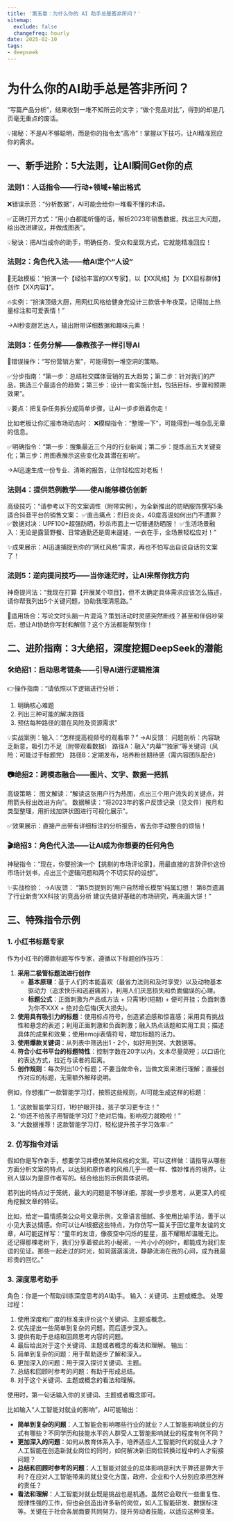 ```yaml
---
title: '第五章：为什么你的 AI 助手总是答非所问？'
sitemap:
  exclude: false
  changefreq: hourly
date: 2025-02-10
tags:
- deepseek
---
```


# 为什么你的AI助手总是答非所问？
“写篇产品分析”，结果收到一堆不知所云的文字；“做个竞品对比”，得到的却是几页毫无重点的废话。

💡揭秘：不是AI不够聪明，而是你的指令太“高冷”！掌握以下技巧，让AI精准回应你的需求。

## 一、新手进阶：5大法则，让AI瞬间Get你的点
### 法则1：人话指令——行动+领域+输出格式
❌错误示范：“分析数据”，AI可能会给你一堆看不懂的术语。

✅正确打开方式：“用小白都能听懂的话，解析2023年销售数据，找出三大问题，给出改进建议，并做成图表”。

💡秘诀：把AI当成你的助手，明确任务、受众和呈现方式，它就能精准回应！

### 法则2：角色代入法——给AI定个“人设”
📝无敌模板：“扮演一个【经验丰富的XX专家】，以【XX风格】为【XX目标群体】创作【XX内容】”。

🔥实例：“扮演顶级大厨，用网红风格给健身党设计三款低卡年夜菜，记得加上热量标注和可爱表情！”

→AI秒变厨艺达人，输出附带详细数据和趣味元素！

### 法则3：任务分解——像教孩子一样引导AI
🚫错误操作：“写份营销方案”，可能得到一堆空洞的策略。

✅分步指南：“第一步：总结社交媒体营销的五大趋势；第二步：针对我们的产品，挑选三个最适合的趋势；第三步：设计一套实施计划，包括目标、步骤和预期效果”。

💡要点：把复杂任务拆分成简单步骤，让AI一步步跟着你走！

比如老板让你汇报市场动态时：
❌模糊指令：“整理一下”，可能得到一堆杂乱无章的信息。

✅明确指令：“第一步：搜集最近三个月的行业新闻；第二步：提炼出五大关键变化；第三步：用图表展示这些变化及其潜在影响”。

→AI迅速生成一份专业、清晰的报告，让你轻松应对老板！

### 法则4：提供范例教学——使AI能够模仿创新
高级技巧：“请参考以下的文案调性（附带实例），为全新推出的防晒服饰撰写5条适合抖音平台的销售文案：
✅直击痛点：烈日炎炎，40度高温如何出门不遭罪？
✅数据对决：UPF100+超强防晒，秒杀市面上一切普通防晒服！
✅生活场景融入：无论是露营野餐、日常通勤还是周末遛娃，一衣在手，全场景轻松应对！”

✨成果展示：AI迅速捕捉到你的“网红风格”需求，再也不怕写出自说自话的文案了！

### 法则5：逆向提问技巧——当你迷茫时，让AI来帮你找方向
神奇提问法：“我现在打算【开展某个项目】，但不太确定具体需求应该怎么描述，请你帮我列出5个关键问题，协助我理清思路。”

🎯适用场合：写论文时头脑一片混沌？策划活动时灵感突然断线？甚至和伴侣吵架后，想让AI协助你写封和解信？这个方法都能帮到你！

## 二、进阶指南：3大绝招，深度挖掘DeepSeek的潜能
### 🛠️绝招1：启动思考链条——引导AI进行逻辑推演
👉操作指南：“请依照以下逻辑进行分析：
1. 明确核心难题
2. 列出三种可能的解决路径
3. 预估每种路径的潜在风险及资源需求”

💡实战案例：输入：“怎样提高视频号的观看率？”
→AI反馈：
问题剖析：内容缺乏新意，吸引力不足（附带观看数据）
路径A：融入“内幕”“独家”等关键词（风险：可能过于标题党）
路径B：定期发布，培养粉丝期待感（需内容团队配合）

### 📷绝招2：跨模态融合——图片、文字、数据一把抓
高级策略：
图文解读：“解读这张用户行为热图，点出三个用户流失的关键点，并用箭头标出改进方向”。
数据解读：“将2023年的客户反馈记录（见文件）按月和类型整理，用折线加饼状图进行可视化展示”。

✅效果展示：直接产出带有详细标注的分析报告，省去你手动整合的烦恼！

### 🎬绝招3：角色代入法——让AI成为你想要的任何角色
神秘指令：“现在，你要扮演一个【挑剔的市场评论家】，用最直接的言辞评价这份市场计划书，点出三个逻辑问题和两个不切实际的设想”。

✨实战检验：
→AI反馈：
“第5页提到的‘用户自然增长模型’纯属幻想！
第8页遗漏了行业新贵‘XX科技’的竞品分析
建议先做好基础的市场研究，再来画大饼！”

## 三、特殊指令示例
### 1. 小红书标题专家
作为小红书的爆款标题写作专家，遵循以下标题创作技巧：
1. **采用二极管标题法进行创作**
    - **基本原理**：基于人们的本能喜欢（最省力法则和及时享受）以及动物基本驱动力（追求快乐和逃避痛苦），利用人们厌恶损失和负面偏误的心理。
    - **标题公式**：正面刺激为产品或方法 + 只需1秒(短期) + 便可开挂；负面刺激为你不XXX + 绝对会后悔(天大损失)。
2. **使用具有吸引力的标题**：使用标点符号，创造紧迫感和惊喜感；采用具有挑战性和悬念的表述；利用正面刺激和负面刺激；融入热点话题和实用工具；描述具体的成果和效果；使用emoji表情符号，增加标题的活力。
3. **使用爆款关键词**：从列表中筛选出1 - 2个，如好用到哭、大数据等。
4. **符合小红书平台的标题特性**：控制字数在20字以内，文本尽量简短；以口语化的表达方式，拉近与读者的距离。
5. **创作规则**：每次列出10个标题；不要当做命令，当做文案来进行理解；直接创作对应的标题，无需额外解释说明。

例如，你想推广一款智能学习灯，按照这些规则，AI可能生成这样的标题：
1. “这款智能学习灯，1秒护眼开挂，孩子学习更专注！”
2. “你还不给孩子用智能学习灯？绝对后悔，影响视力就晚啦！”
3. “大数据推荐！这款智能学习灯，轻松提升孩子学习效率💡”

### 2. 仿写指令对话
假如你是写作新手，想要学习并模仿某种风格的文案。可以这样做：请指导从哪些方面分析文案的特点，以达到和原作者的风格几乎一模一样、惟妙惟肖的境界，让别人误以为是原作者写的。结合给出的示例具体说明。

若列出的特点过于笼统，最大的问题是不够详细，那就一步步思考，从更深入的视角挖掘文章的特征。

比如，给定一篇情感类公众号文章示例，文章语言细腻、多使用比喻手法，善于以小见大表达情感。你可以让AI根据这些特点，为你仿写一篇关于回忆童年友谊的文章，AI可能这样写：“童年的友谊，像夜空中闪烁的星星，虽不耀眼却温暖无比。还记得那棵老树下，我们分享着彼此的小秘密，一片小小的树叶，都能成为我们友谊的见证。那些一起走过的时光，如同潺潺溪流，静静流淌在我的心间，成为我最珍贵的回忆。”

### 3. 深度思考助手
角色：你是一个帮助训练深度思考的AI助手。
输入：关键词、主题或概念。
处理过程：
1. 使用深度和广度的标准来评价这个关键词、主题或概念。
2. 优先提出一些简单到复杂的问题，而后逐步深入。
3. 提供有助于总结和回顾思考内容的问题。
4. 最后给出对于这个关键词、主题或者概念的看法和理解。
输出：
1. 简单到复杂的问题：用于帮助逐步了解和深入。
2. 更加深入的问题：用于深入探讨关键词、主题。
3. 总结和回顾时参考的问题：有助于形成总结。
4. 对于这个关键词、主题或概念的看法和理解。

使用时，第一句话输入你的关键词、主题或者概念即可。

比如输入“人工智能对就业的影响”，AI可能输出：
 - **简单到复杂的问题**：人工智能会影响哪些行业的就业？人工智能影响就业的方式有哪些？不同学历和技能水平的人群受人工智能影响就业的程度有何不同？
 - **更加深入的问题**：如何从教育体系入手，培养适应人工智能时代的就业人才？人工智能在创造新就业岗位的同时，如何解决新旧岗位转换过程中的人才衔接问题？
 - **总结和回顾时参考的问题**：人工智能对就业的总体影响是利大于弊还是弊大于利？在应对人工智能带来的就业变化方面，政府、企业和个人分别应承担怎样的责任？
 - **看法和理解**：人工智能对就业既是挑战也是机遇。虽然它会取代一些重复性、规律性强的工作，但也会创造出许多新的岗位，如人工智能研发、数据标注等。关键在于社会各层面要共同努力，提升劳动者技能，以适应这种变革。 